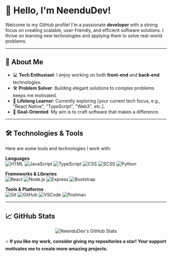 # 👋 Hello, I'm NeenduDev!

Welcome to my GitHub profile! I'm a passionate **developer** with a strong focus on creating scalable, user-friendly, and efficient software solutions. I thrive on learning new technologies and applying them to solve real-world problems.

---

## 🚀 About Me

- 💻 **Tech Enthusiast**: I enjoy working on both **front-end** and **back-end** technologies.
- 🛠️ **Problem Solver**: Building elegant solutions to complex problems keeps me motivated.
- 🌱 **Lifelong Learner**: Currently exploring [your current tech focus, e.g., "React Native", "TypeScript", "Web3", etc.].
- 🎯 **Goal-Oriented**: My aim is to craft software that makes a difference.

---

## 🛠️ Technologies & Tools

Here are some tools and technologies I work with:

**Languages**  
![HTML](https://img.shields.io/badge/html5-E34F26?style=flat&logo=html5&logoColor=ffffff)
![JavaScript](https://img.shields.io/badge/javascript-F7DF1E?style=flat&logo=javascript&logoColor=000000)
![TypeScript](https://img.shields.io/badge/typescript-3178C6?style=flat&logo=typescript&logoColor=ffffff)
![CSS](https://img.shields.io/badge/css3-1572B6?style=flat&logo=css3&logoColor=ffffff)
![SCSS](https://img.shields.io/badge/SCSS-CC6699?style=flat&logo=sass&logoColor=ffffff)
![Python](https://img.shields.io/badge/python-3670A0?style=flat&logo=python&logoColor=ffdd54)


**Frameworks & Libraries**  
![React](https://img.shields.io/badge/React-61DAFB?style=flat&logo=react&logoColor=000000)
![Node.js](https://img.shields.io/badge/Node.js-339933?style=flat&logo=node.js&logoColor=ffffff)
![Express](https://img.shields.io/badge/Express-000000?style=flat&logo=express&logoColor=ffffff)
![Bootstrap](https://img.shields.io/badge/Bootstrap-7952B3?style=flat&logo=bootstrap&logoColor=ffffff) 

**Tools & Platforms**  
![Git](https://img.shields.io/badge/Git-F05032?style=flat&logo=git&logoColor=ffffff)
![GitHub](https://img.shields.io/badge/GitHub-181717?style=flat&logo=github&logoColor=ffffff)
![VSCode](https://img.shields.io/badge/VS%20Code-007ACC?style=flat&logo=visual-studio-code&logoColor=ffffff)
![Postman](https://img.shields.io/badge/Postman-FF6C37?style=flat&logo=postman&logoColor=ffffff)  

---

## 📈 GitHub Stats

<p align="center">
  <img src="https://github-readme-stats.vercel.app/api?username=NeenduDev&show_icons=true&theme=radical&cache_seconds=1800" alt="NeenduDev's GitHub Stats" />
</p>

<!--
---

## 🔥 Top Projects

Here are some of my most notable projects:

### 🌐 [Project Name 1](https://github.com/NeenduDev/project-1)
- **Description**: Brief overview of what the project does.
- **Tech Stack**: React, Node.js, Express, MongoDB.

### 🎨 [Project Name 2](https://github.com/NeenduDev/project-2)
- **Description**: Another cool project that solves a specific problem.
- **Tech Stack**: TypeScript, CSS, and more.

> _Check out my [repositories](https://github.com/NeenduDev?tab=repositories) for more!_

---

## 🤝 Let's Connect!

Feel free to connect with me or reach out for collaboration opportunities:

- 💼 [LinkedIn](https://www.linkedin.com/in/your-linkedin/)
- 🌐 [Portfolio](https://your-portfolio-url/)
- 📧 Email: [youremail@example.com](mailto:youremail@example.com)

---
-->
⭐ **If you like my work, consider giving my repositories a star! Your support motivates me to create more amazing projects.**
